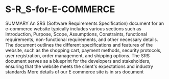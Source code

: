 # S-R_S-for-E-COMMERCE
SUMMARY
An SRS (Software Requirements Specification) document for an e-commerce website typically includes various sections such as Introduction, Purpose, Scope, Assumptions, Constraints, functional requirements, non-functional requirements, and other necessary details. The document outlines the different specifications and features of the website, such as the shopping cart, payment methods, security protocols, user registration, order management, and shipping options. The SRS document serves as a blueprint for the developers and stakeholders, ensuring that the website meets the client's expectations and industry standards More details of our E commerce site is in srs document
